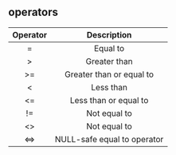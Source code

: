  ## operators

| Operator 	| Description               |
|:---------:|:-------------------------:|
|  =        |Equal to                   | 
|  >        |Greater than               |
| >=        |Greater than or equal to   |
| < 	    |Less than                  |
| <= 	    |Less than or equal to      |
| != 	    |Not equal to               |
|  <>       |	Not equal to            |
|  <=>  	|NULL-safe equal to operator|